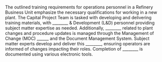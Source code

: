 The outlined training requirements for operations personnel in a Refinery Business Unit emphasize the necessary qualifications for working in a new plant. The Capital Project Team is tasked with developing and delivering training materials, with ________ & Development (L&D) personnel providing subject matter expertise as needed. Additionally, ________ related to plant changes and procedure updates is managed through the Management of Change (MOC) ______ and the Document Management System. Subject matter experts develop and deliver this ________, ensuring operators are informed of changes impacting their roles. Completion of ________ is documented using various electronic tools.